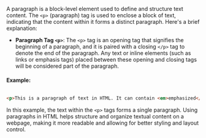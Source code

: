 A paragraph is a block-level element used to define and structure text content. The `<p>` (paragraph) tag is used to enclose a block of text,
indicating that the content within it forms a distinct paragraph. Here's a brief explanation:

- **Paragraph Tag `<p>`**: The `<p>` tag is an opening tag that signifies the beginning of a paragraph,
   and it is paired with a closing `</p>` tag to denote the end of the paragraph. Any text or inline elements
  (such as links or emphasis tags) placed between these opening and closing tags will be considered part of the paragraph.

#### Example:

```HTML

<p>This is a paragraph of text in HTML. It can contain <em>emphasized</em> or <strong>strong</strong> text, links, and other inline elements.</p>

```

In this example, the text within the `<p>` tags forms a single paragraph.
Using paragraphs in HTML helps structure and organize textual content on a webpage,
making it more readable and allowing for better styling and layout control.
